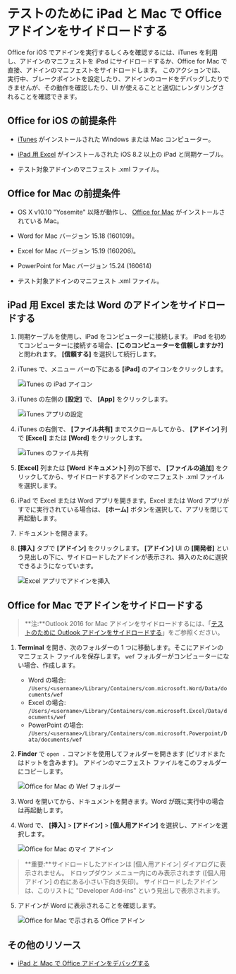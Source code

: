 
# テストのために iPad と Mac で Office アドインをサイドロードする

Office for iOS でアドインを実行するしくみを確認するには、iTunes を利用し、アドインのマニフェストを iPad にサイドロードするか、Office for Mac で直接、アドインのマニフェストをサイドロードします。 このアクションでは、実行中、ブレークポイントを設定したり、アドインのコードをデバッグしたりできませんが、その動作を確認したり、UI が使えることと適切にレンダリングされることを確認できます。 

## Office for iOS の前提条件



- [iTunes](http://www.apple.com/itunes/download/) がインストールされた Windows または Mac コンピューター。
    
- [iPad 用 Excel](https://itunes.apple.com/us/app/microsoft-excel/id586683407?mt=8) がインストールされた iOS 8.2 以上の iPad と同期ケーブル。
    
- テスト対象アドインのマニフェスト .xml ファイル。
    

## Office for Mac の前提条件



- OS X v10.10 "Yosemite" 以降が動作し、 [Office for Mac](https://products.office.com/en-us/buy/compare-microsoft-office-products?tab=omac) がインストールされている Mac。
    
- Word for Mac バージョン 15.18 (160109)。
   
- Excel for Mac バージョン 15.19 (160206)。

- PowerPoint for Mac バージョン 15.24 (160614)
    
- テスト対象アドインのマニフェスト .xml ファイル。
    

## iPad 用 Excel または Word のアドインをサイドロードする

1. 同期ケーブルを使用し、iPad をコンピューターに接続します。 iPad を初めてコンピューターに接続する場合、**[このコンピューターを信頼しますか?]** と問われます。 **[信頼する]** を選択して続行します。

2. iTunes で、メニュー バーの下にある **[iPad]** のアイコンをクリックします。
    
    ![iTunes の iPad アイコン](../../images/4ea35904-252e-45b4-88ad-14840d502bad.png)

3. iTunes の左側の  **[設定]** で、 **[App]** をクリックします。
    
    ![iTunes アプリの設定](../../images/a12d1bb6-b39f-496b-83de-6ac00b0b97a5.png)

4. iTunes の右側で、 **[ファイル共有]** までスクロールしてから、 **[アドイン]** 列で **[Excel]** または **[Word]** をクリックします。
    
    ![iTunes のファイル共有](../../images/3b2a53a2-e164-4ff0-ba42-83a8dc1a069f.png)

5. **[Excel]** 列または **[Word ドキュメント]** 列の下部で、 **[ファイルの追加]** をクリックしてから、サイドロードするアドインのマニフェスト .xml ファイルを選択します。 
    
6. iPad で Excel または Word アプリを開きます。Excel または Word アプリがすでに実行されている場合は、 **[ホーム]** ボタンを選択して、アプリを閉じて再起動します。
    
7. ドキュメントを開きます。
    
8. **[挿入]** タブで **[アドイン]** をクリックします。 **[アドイン]** UI の **[開発者]** という見出しの下に、サイドロードしたアドインが表示され、挿入のために選択できるようになっています。
    
    ![Excel アプリでアドインを挿入](../../images/ed6033b0-ecec-4853-8ee7-9ef0884cb237.PNG)


## Office for Mac でアドインをサイドロードする

> **注:**Outlook 2016 for Mac アドインをサイドロードするには、「[テストのために Outlook アドインをサイドロードする](sideload-outlook-add-ins-for-testing.md)」をご参照ください。

1. **Terminal** を開き、次のフォルダーの 1 つに移動します。そこにアドインのマニフェスト ファイルを保存します。 `wef` フォルダーがコンピューターにない場合、作成します。
    
    - Word の場合: `/Users/<username>/Library/Containers/com.microsoft.Word/Data/documents/wef`    
    - Excel の場合: `/Users/<username>/Library/Containers/com.microsoft.Excel/Data/documents/wef`
    - PowerPoint の場合: `/Users/<username>/Library/Containers/com.microsoft.Powerpoint/Data/documents/wef`
    
2. **Finder** で `open .` コマンドを使用してフォルダーを開きます (ピリオドまたはドットを含みます)。 アドインのマニフェスト ファイルをこのフォルダーにコピーします。
    
    ![Office for Mac の Wef フォルダー](../../images/bca689f8-bff4-421d-bc36-92c8ae0ddfba.png)

3. Word を開いてから、ドキュメントを開きます。Word が既に実行中の場合は再起動します。
    
4. Word で、 **[挿入]**  >  **[アドイン]**  >  **[個人用アドイン]** を選択し、アドインを選択します。
    
    ![Office for Mac のマイ アドイン](../../images/4593430c-b33e-4895-b2be-63fe3c4d08bc.png)

> **重要:**サイドロードしたアドインは [個人用アドイン] ダイアログに表示されません。 ドロップダウン メニュー内にのみ表示されます ([個人用アドイン] の右にある小さい下向き矢印)。 サイドロードしたアドインは、このリストに "Developer Add-ins" という見出しで表示されます。 
    
5. アドインが Word に表示されることを確認します。
    
    ![Office for Mac で示される Office アドイン](../../images/a5cb2efc-1180-45b4-85a6-13df817b9d2c.png)

## その他のリソース


- [iPad と Mac で Office アドインをデバッグする](../testing/debug-office-add-ins-on-ipad-and-mac.md)
    
